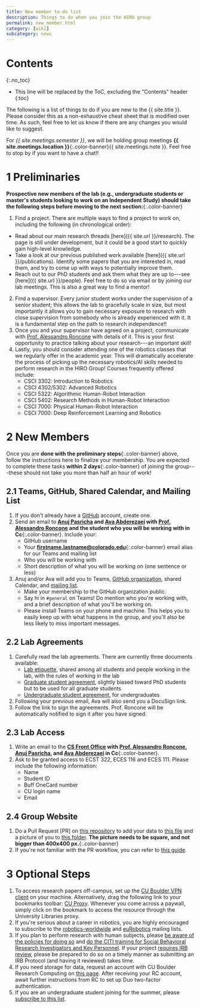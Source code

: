 ```yaml
---
title: New member to-do list
description: Things to do when you join the HIRO group
permalink: new_member.html
category: [wiki]
subcategory: news
---
```


# Contents
{:.no_toc}

* This line will be replaced by the ToC, excluding the "Contents" header
{:toc}

The following is a list of things to do if you are new to the {{ site.title }}. Please consider this as a non-exhaustive cheat sheet that is modified over time. As such, feel free to let us know if there are any changes you would like to suggest.

For _{{ site.meetings.semester }}_, we will be holding group meetings **{{ site.meetings.location }}**{:.color-banner}{{ site.meetings.note }}. Feel free to stop by if you want to have a chat!!


# 1 Preliminaries

**Prospective new members of the lab (e.g., undergraduate students or master's students looking to work on an Independent Study) should take the following steps before moving to the next section:**{:.color-banner}

 1. Find a project. There are multiple ways to find a project to work on, including the following (in chronological order):
   * Read about our main research threads [here]({{ site.url }}/research). The page is still under development, but it could be a good start to quickly gain high-level knowledge.
   * Take a look at our previous published work available [here]({{ site.url }}/publications). Identify some papers that you are interested in, read them, and try to come up with ways to potentially improve them.
   * Reach out to our PhD students and ask them what they are up to---see [here]({{ site.url }}/people). Feel free to do so via email or by joining our lab meetings. This is also a great way to find a mentor!
 2. Find a supervisor. Every junior student works under the supervision of a senior student; this allows the lab to gracefully scale in size, but most importantly it allows you to gain necessary exposure to research with close supervision from somebody who is already experienced with it. It is a fundamental step on the path to research independence!!
 3. Once you and your supervisor have agreed on a project, communicate with [Prof. Alessandro Roncone](mailto:alessandro.roncone@colorado.edu) with details of it. This is your first opportunity to practice talking about your research---an important skill!
 4. Lastly, you should consider attending one of the robotics classes that we regularly offer in the academic year. This will dramatically accelerate the process of picking up the necessary robotics/AI skills needed to perform research in the HIRO Group! Courses frequently offered include:
    - CSCI 3302: Introduction to Robotics
    - CSCI 4302/5302: Advanced Robotics
    - CSCI 5322: Algorithmic Human-Robot Interaction
    - CSCI 5402: Research Methods in Human-Robot Interaction
    - CSCI 7000: Physical Human-Robot Interaction
    - CSCI 7000: Deep Reinforcement Learning and Robotics


# 2 New Members

Once you are **done with the preliminary steps**{:.color-banner} above, follow the instructions here to finalize your membership. You are expected to complete these tasks **within 2 days**{:.color-banner} of joining the group---these should not take you more than half an hour of work!

## 2.1 Teams, GitHub, Shared Calendar, and Mailing List

 1. If you don't already have a [GitHub](https://github.com) account, create one.
 2. Send an email to **[Anuj Pasricha](mailto:anuj.pasricha@colorado.edu) and [Ava Abderezaei](mailto:ava.abderezaei@colorado.edu) with [Prof. Alessandro Roncone](mailto:alessandro.roncone@colorado.edu) and the student who you will be working with in Cc**{:.color-banner}. Include your:
    - GitHub username
    - Your **firstname.lastname@colorado.edu**{:.color-banner} email alias for our Teams and mailing list
    - Who you will be working with 
    - Short description of what you will be working on (one sentence or less)
 3. Anuj and/or Ava will add you to Teams, [GitHub organization](https://github.com/HIRO-group), shared Calendar, and [mailing list](https://lists.colorado.edu/sympa/info/hiro-group).
    - Make your membership to the GitHub organization public.
    - Say hi in `#general` on Teams! Do mention who you're working with, and a brief description of what you'll be working on.
    - Please install Teams on your phone and machine. This helps you to easily keep up with what happens in the group, and you'll also be less likely to miss important messages.

## 2.2 Lab Agreements

 1. Carefully read the lab agreements. There are currently three documents available:
    - [Lab etiquette](/docs/HIRO-Group-Lab-Etiquette.pdf), shared among all students and people working in the lab, with the rules of working in the lab
    - [Graduate student agreement](/docs/HIRO-Group-Grad-Agreement.pdf), slightly biased toward PhD students but to be used for all graduate students
    - [Undergraduate student agreement](/docs/HIRO-Group-UGrad-Agreement.pdf), for undergraduates
 2. Following your previous email, Ava will also send you a DocuSign link.
 3. Follow the link to sign the agreements. Prof. Roncone will be automatically notified to sign it after you have signed.

## 2.3 Lab Access

 1. Write an email to the **[CS Front Office](mailto:csfrontoffice@colorado.edu) with [Prof. Alessandro Roncone](mailto:alessandro.roncone@colorado.edu), [Anuj Pasricha](mailto:anuj.pasricha@colorado.edu), and [Ava Abderezaei](mailto:ava.abderezaei@colorado.edu) in Cc**{:.color-banner}.
 2. Ask to be granted access to ECST 322, ECES 116 and ECES 111. Please include the following information:
    - Name
    - Student ID
    - Buff OneCard number
    - CU login name
    - Email

## 2.4 Group Website

 1. Do a Pull Request [PR] on [this repository](https://github.com/HIRO-group/HIRO-group.github.io) to add your data to [this file](https://github.com/HIRO-group/HIRO-group.github.io/blob/master/_data/people.yml) and a picture of you to [this folder](https://github.com/HIRO-group/HIRO-group.github.io/tree/master/img/people). **The picture needs to be square, and not bigger than 400x400 px.**{:.color-banner}
 2. If you're not familiar with the PR workflow, you can refer to [this guide](https://github.com/HIRO-group/HIRO-group.github.io/blob/master/CONTRIBUTING.md).

# 3 Optional Steps

 1. To access research papers off-campus, set up the [CU Boulder VPN client](https://oit.colorado.edu/services/network-internet-services/vpn) on your machine. Alternatively, drag the following link to your bookmarks toolbar: [CU Proxy](javascript:void(location.href='https://colorado.idm.oclc.org/login?url='+location.href)). Whenever you come across a paywall, simply click on the bookmark to access the resource through the University Libraries proxy.
 2. If you're serious about a career in robotics, you are highly encouraged to subscribe to the [robotics-worldwide](http://duerer.usc.edu/mailman/listinfo.cgi/robotics-worldwide) and [euRobotics](https://www.eu-robotics.net/eurobotics/newsroom/mailing-list/index.html) mailing lists.
 3. If you plan to perform research with human subjects, please [be aware of the policies for doing so](https://www.colorado.edu/researchinnovation/irb) and [do the CITI training for Social Behavioral Research Investigators and Key Personnel](https://www.colorado.edu/researchinnovation/irb/getting-started/citi-training). If your project [requires IRB review](https://www.colorado.edu/researchinnovation/irb/getting-started/does-my-research-require-irb-review), please be prepared to do so on a timely manner as submitting an IRB Protocol (and having it reviewed) takes time.
 4. If you need storage for data, request an account with CU Boulder Research Computing on [this page](https://rcamp.rc.colorado.edu/accounts/account-request/create/verify/ucb). After receiving your RC account, await further instructions from RC to set up Duo two-factor authentication.
 5. If you are an undergraduate student joining for the summer, please [subscribe to this list](https://lists.colorado.edu/sympa/subscribe/cs-summer-undergrads).
